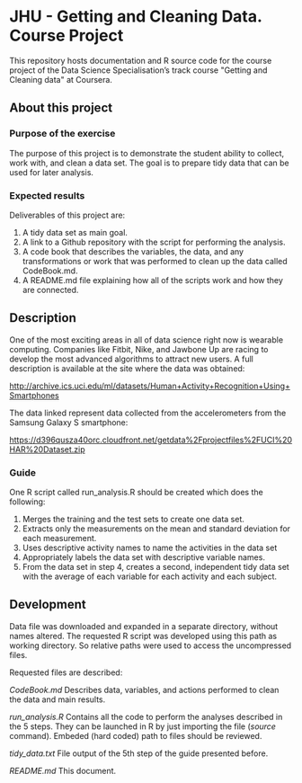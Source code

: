 # JHU - Getting and Cleaning Data. Course Project

This repository hosts documentation and R source code for the course project of the Data Science Specialisation’s track course "Getting and Cleaning data" at Coursera.

## About this project

### Purpose of the exercise

The purpose of this project is to demonstrate the student ability to collect, work with, and clean a data set. The goal is to prepare tidy data that can be used for later analysis. 

### Expected results

Deliverables of this project are:

1. A tidy data set as main goal.
2. A link to a Github repository with the script for performing the analysis.
3. A code book that describes the variables, the data, and any transformations or work that was performed to clean up the data called CodeBook.md.
4. A README.md file explaining how all of the scripts work and how they are connected. 

## Description

One of the most exciting areas in all of data science right now is wearable computing. Companies like Fitbit, Nike, and Jawbone Up are racing to develop the most advanced algorithms to attract new users.  A full description is available at the site where the data was obtained:

http://archive.ics.uci.edu/ml/datasets/Human+Activity+Recognition+Using+Smartphones

The data linked represent data collected from the accelerometers from the Samsung Galaxy S smartphone:

https://d396qusza40orc.cloudfront.net/getdata%2Fprojectfiles%2FUCI%20HAR%20Dataset.zip

### Guide

One R script called run_analysis.R should be created which does the following: 

1. Merges the training and the test sets to create one data set.
2. Extracts only the measurements on the mean and standard deviation for each measurement. 
3. Uses descriptive activity names to name the activities in the data set
4. Appropriately labels the data set with descriptive variable names. 
5. From the data set in step 4, creates a second, independent tidy data set with the average of each variable for each activity and each subject.


## Development

Data file was downloaded and expanded in a separate directory, without names altered. The requested R script was developed using this path as working directory. So relative paths were used to access the uncompressed files.

Requested files are described:

*CodeBook.md* Describes data, variables, and actions performed to clean the data and main results.

*run_analysis.R* Contains all the code to perform the analyses described in the 5 steps. They can be launched in R by just importing the file (*source* command). Embeded (hard coded) path to files should be reviewed.

*tidy_data.txt* File output of the 5th step of the guide presented before. 

*README.md* This document.

